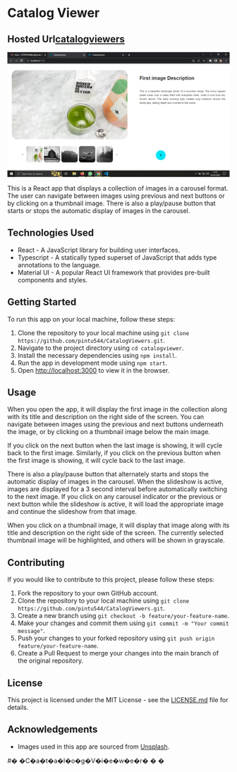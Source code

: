<h1 id="catalog-viewer">Catalog Viewer</h1>
<h2>Hosted Url<a href="https://catalogviewers.netlify.app/">catalogviewers</a> </h2>
 <img src="screenshot.png" alt="catalog" >
<p>This is a React app that displays a collection of images in a carousel format. The user can navigate between images using previous and next buttons or by clicking on a thumbnail image. There is also a play/pause button that starts or stops the automatic display of images in the carousel.</p>
<h2 id="technologies-used">Technologies Used</h2>
<ul>
<li>React - A JavaScript library for building user interfaces.</li>
<li>Typescript - A statically typed superset of JavaScript that adds type annotations to the language.</li>
<li>Material UI - A popular React UI framework that provides pre-built components and styles.</li>
</ul>
<h2 id="getting-started">Getting Started</h2>
<p>To run this app on your local machine, follow these steps:</p>
<ol>
<li>Clone the repository to your local machine using  <code>git clone https://github.com/pintu544/CatalogViewers.git</code>.</li>
<li>Navigate to the project directory using  <code>cd catalogviewer</code>.</li>
<li>Install the necessary dependencies using  <code>npm install</code>.</li>
<li>Run the app in development mode using  <code>npm start</code>.</li>
<li>Open  <a href="http://localhost:3000/">http://localhost:3000</a>  to view it in the browser.</li>
</ol>
<h2 id="usage">Usage</h2>
<p>When you open the app, it will display the first image in the collection along with its title and description on the right side of the screen. You can navigate between images using the previous and next buttons underneath the image, or by clicking on a thumbnail image below the main image.</p>
<p>If you click on the next button when the last image is showing, it will cycle back to the first image. Similarly, if you click on the previous button when the first image is showing, it will cycle back to the last image.</p>
<p>There is also a play/pause button that alternately starts and stops the automatic display of images in the carousel. When the slideshow is active, images are displayed for a 3 second interval before automatically switching to the next image. If you click on any carousel indicator or the previous or next button while the slideshow is active, it will load the appropriate image and continue the slideshow from that image.</p>
<p>When you click on a thumbnail image, it will display that image along with its title and description on the right side of the screen. The currently selected thumbnail image will be highlighted, and others will be shown in grayscale.</p>
<h2 id="contributing">Contributing</h2>
<p>If you would like to contribute to this project, please follow these steps:</p>
<ol>
<li>Fork the repository to your own GitHub account.</li>
<li>Clone the repository to your local machine using  <code>git clone https://github.com/pintu544/CatalogViewers.git</code>.</li>
<li>Create a new branch using  <code>git checkout -b feature/your-feature-name</code>.</li>
<li>Make your changes and commit them using  <code>git commit -m "Your commit message"</code>.</li>
<li>Push your changes to your forked repository using  <code>git push origin feature/your-feature-name</code>.</li>
<li>Create a Pull Request to merge your changes into the main branch of the original repository.</li>
</ol>
<h2 id="license">License</h2>
<p>This project is licensed under the MIT License - see the <a href="http://license.md/">LICENSE.md</a> file for details.</p>
<h2 id="acknowledgements">Acknowledgements</h2>
<ul>
<li>Images used in this app are sourced from  <a href="https://unsplash.com/">Unsplash</a>.</li>
</ul>
#� �C�a�t�a�l�o�g�V�i�e�w�e�r�
�
�
